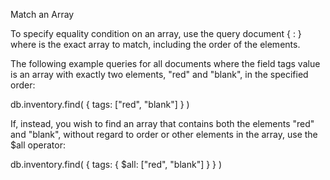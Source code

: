 Match an Array

To specify equality condition on an array, use the query document { <field>: <value> } where <value> is the exact array to match, including the order of the elements.

The following example queries for all documents where the field tags value is an array with exactly two elements, "red" and "blank", in the specified order:

db.inventory.find( { tags: ["red", "blank"] } )

If, instead, you wish to find an array that contains both the elements "red" and "blank", without regard to order or other elements in the array, use the $all operator:

db.inventory.find( { tags: { $all: ["red", "blank"] } } )

